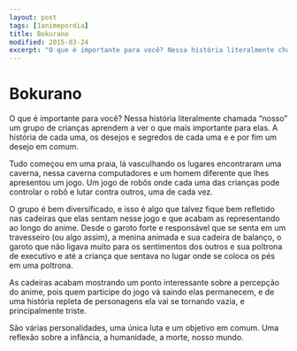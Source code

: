 ```yaml
---
layout: post
tags: [1animepordia]
title: Bokurano
modified: 2015-03-24
excerpt: "O que é importante para você? Nessa história literalmente chamada “nosso” um grupo de crianças aprendem a ver o que mais importante para elas. A história de cada uma, os desejos e segredos de cada uma e e por fim um desejo em comum."
---
```


Bokurano
========

O que é importante para você? Nessa história literalmente chamada
“nosso” um grupo de crianças aprendem a ver o que mais importante para
elas. A história de cada uma, os desejos e segredos de cada uma e e por
fim um desejo em comum.

Tudo começou em uma praia, lá vasculhando os lugares encontraram uma
caverna, nessa caverna computadores e um homem diferente que lhes
apresentou um jogo. Um jogo de robôs onde cada uma das crianças pode
controlar o robô e lutar contra outros, uma de cada vez.

O grupo é bem diversificado, e isso é algo que talvez fique bem
refletido nas cadeiras que elas sentam nesse jogo e que acabam as
representando ao longo do anime. Desde o garoto forte e responsável que
se senta em um travesseiro (ou algo assim), a menina animada e sua
cadeira de balanço, o garoto que não ligava muito para os sentimentos
dos outros e sua poltrona de executivo e até a criança que sentava no
lugar onde se coloca os pés em uma poltrona.

As cadeiras acabam mostrando um ponto interessante sobre a percepção do
anime, pois quem participe do jogo vá saindo elas permanecem, e de uma
história repleta de personagens ela vai se tornando vazia, e
principalmente triste.

São várias personalidades, uma única luta e um objetivo em comum. Uma
reflexão sobre a infância, a humanidade, a morte, nosso mundo.



